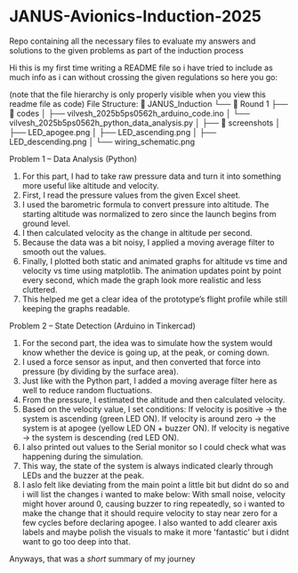 # JANUS-Avionics-Induction-2025
Repo containing all the necessary files to evaluate my answers and solutions to the given problems as part of the induction process

Hi this is my first time writing a README file so i have tried to include as much info as i can without crossing the given regulations so here you go:

(note that the file hierarchy is only properly visible when you view this readme file as code)
File Structure:
📂 JANUS_Induction
      └── 📂 Round 1
           ├── 📂 codes
           │    ├── vilvesh_2025b5ps0562h_arduino_code.ino
           │    └── vilvesh_2025b5ps0562h_python_data_analysis.py
           │
           ├── 📂 screenshots
           │    ├── LED_apogee.png
           │    ├── LED_ascending.png
           │    ├── LED_descending.png
           │    └── wiring_schematic.png

Problem 1 – Data Analysis (Python)
1. For this part, I had to take raw pressure data and turn it into something more useful like altitude and velocity.
2. First, I read the pressure values from the given Excel sheet.
3. I used the barometric formula to convert pressure into altitude. The starting altitude was normalized to zero since the launch begins from ground level.
4. I then calculated velocity as the change in altitude per second.
5. Because the data was a bit noisy, I applied a moving average filter to smooth out the values.
6. Finally, I plotted both static and animated graphs for altitude vs time and velocity vs time using matplotlib. The animation updates point by point every second, which made the graph look more realistic and less cluttered.
7. This helped me get a clear idea of the prototype’s flight profile while still keeping the graphs readable.

Problem 2 – State Detection (Arduino in Tinkercad)
1. For the second part, the idea was to simulate how the system would know whether the device is going up, at the peak, or coming down.
2. I used a force sensor as input, and then converted that force into pressure (by dividing by the surface area).
3. Just like with the Python part, I added a moving average filter here as well to reduce random fluctuations.
4. From the pressure, I estimated the altitude and then calculated velocity.
5. Based on the velocity value, I set conditions:
If velocity is positive → the system is ascending (green LED ON).
If velocity is around zero → the system is at apogee (yellow LED ON + buzzer ON).
If velocity is negative → the system is descending (red LED ON).
6. I also printed out values to the Serial monitor so I could check what was happening during the simulation.
7. This way, the state of the system is always indicated clearly through LEDs and the buzzer at the peak.
8. I aslo felt like deviating from the main point a little bit but didnt do so and i will list the changes i wanted to make below:
With small noise, velocity might hover around 0, causing buzzer to ring repeatedly, so i wanted to make the change that it should require velocity to stay near zero for a few cycles before declaring apogee.
I also wanted to add clearer axis labels and maybe polish the visuals  to make it more 'fantastic' but i didnt want to go too deep into that.

Anyways, that was a *short* summary of my journey

